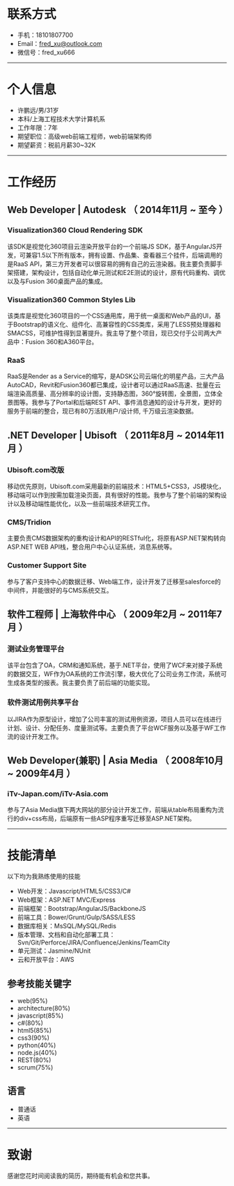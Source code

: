 # 联系方式

- 手机：18101807700
- Email：fred_xu@outlook.com
- 微信号：fred_xu666

---

# 个人信息

 - 许鹏远/男/31岁
 - 本科/上海工程技术大学计算机系 
 - 工作年限：7年
 - 期望职位：高级web前端工程师，web前端架构师
 - 期望薪资：税前月薪30~32K

---

# 工作经历

## Web Developer | Autodesk （ 2014年11月 ~ 至今 ）

### Visualization360 Cloud Rendering SDK
该SDK是视觉化360项目云渲染开放平台的一个前端JS SDK，基于AngularJS开发，可兼容1.5以下所有版本，拥有设置、作品集、查看器三个挂件，后端调用的是RaaS API，第三方开发者可以很容易的拥有自己的云渲染器。我主要负责脚手架搭建，架构设计，包括自动化单元测试和E2E测试的设计，原有代码重构、调优以及与Fusion 360桌面产品的集成。


### Visualization360 Common Styles Lib 
该类库是视觉化360项目的一个CSS通用库，用于统一桌面和Web产品的UI，基于Bootstrap的语义化、组件化、高兼容性的CSS类库，采用了LESS预处理器和SMACSS，可维护性得到显著提升。我主导了整个项目，现已交付于公司两大产品中：Fusion 360和A360平台。


### RaaS 
RaaS是Render as a Service的缩写，是ADSK公司云端化的明星产品，三大产品AutoCAD，Revit和Fusion360都已集成，设计者可以通过RaaS高速、批量在云端渲染高质量、高分辨率的设计图，支持静态图，360°旋转图，全景图，立体全景图等。我参与了Portal和后端REST API、事件消息通知的设计与开发，更好的服务于前端的整合，现已有80万活跃用户/设计师, 千万级云渲染数据。


## .NET Developer | Ubisoft （ 2011年8月 ~ 2014年11月 ）

### Ubisoft.com改版 
移动优先原则，Ubisoft.com采用最新的前端技术：HTML5+CSS3，JS模块化，移动端可以作到按需加载渲染页面，具有很好的性能。我参与了整个前端的架构设计以及移动端性能优化，以及一些前端技术研究工作。


### CMS/Tridion 
主要负责CMS数据架构的重构设计和API的RESTful化，将原有ASP.NET架构转向ASP.NET WEB API栈，整合用户中心认证系统，消息系统等。


### Customer Support Site
参与了客户支持中心的数据迁移、Web端工作，设计开发了迁移至salesforce的中间件，并能很好的与CMS系统交互。

## 软件工程师 | 上海软件中心 （ 2009年2月 ~ 2011年7月 ）

### 测试业务管理平台 
该平台包含了OA，CRM和通知系统，基于.NET平台，使用了WCF来对接子系统的数据交互，WF作为OA系统的工作流引擎，极大优化了公司业务工作流，系统可生成各类型的报表。我主要负责了前后端的功能实现。


### 软件测试用例共享平台
以JIRA作为原型设计，增加了公司丰富的测试用例资源，项目人员可以在线进行计划、设计、分配任务、度量测试等。主要负责了平台WCF服务以及基于WF工作流的设计开发工作。

## Web Developer(兼职) | Asia Media （ 2008年10月 ~ 2009年4月 ）

### iTv-Japan.com/iTv-Asia.com
参与了Asia Media旗下两大网站的部分设计开发工作，前端从table布局重构为流行的div+css布局，后端原有一些ASP程序重写迁移至ASP.NET架构。

---

# 技能清单

以下均为我熟练使用的技能

- Web开发：Javascript/HTML5/CSS3/C#
- Web框架：ASP.NET MVC/Express
- 前端框架：Bootstrap/AngularJS/BackboneJS
- 前端工具：Bower/Grunt/Gulp/SASS/LESS
- 数据库相关：MsSQL/MySQL/Redis
- 版本管理、文档和自动化部署工具：Svn/Git/Perforce/JIRA/Confluence/Jenkins/TeamCity
- 单元测试：Jasmine/NUnit
- 云和开放平台：AWS

## 参考技能关键字

- web(95%)
- architecture(80%)
- javascript(85%)
- c#(80%)
- html5(85%)
- css3(90%)
- python(40%)
- node.js(40%)
- REST(80%)
- scrum(75%)

## 语言

- 普通话
- 英语

---

# 致谢
感谢您花时间阅读我的简历，期待能有机会和您共事。
